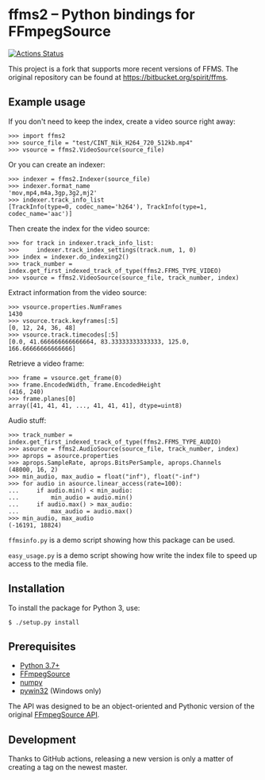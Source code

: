 ffms2 – Python bindings for FFmpegSource
========================================

[![Actions Status](https://github.com/bubblesub/pyffms2/workflows/pyffms2/badge.svg)](https://github.com/bubblesub/pyffms2/actions)

This project is a fork that supports more recent versions of FFMS.
The original repository can be found at https://bitbucket.org/spirit/ffms.

Example usage
-------------

If you don't need to keep the index, create a video source right away:

```python-console
>>> import ffms2
>>> source_file = "test/CINT_Nik_H264_720_512kb.mp4"
>>> vsource = ffms2.VideoSource(source_file)
```

Or you can create an indexer:

```python-console
>>> indexer = ffms2.Indexer(source_file)
>>> indexer.format_name
'mov,mp4,m4a,3gp,3g2,mj2'
>>> indexer.track_info_list
[TrackInfo(type=0, codec_name='h264'), TrackInfo(type=1, codec_name='aac')]
```

Then create the index for the video source:

```python-console
>>> for track in indexer.track_info_list:
>>>     indexer.track_index_settings(track.num, 1, 0)
>>> index = indexer.do_indexing2()
>>> track_number = index.get_first_indexed_track_of_type(ffms2.FFMS_TYPE_VIDEO)
>>> vsource = ffms2.VideoSource(source_file, track_number, index)
```

Extract information from the video source:

```python-console
>>> vsource.properties.NumFrames
1430
>>> vsource.track.keyframes[:5]
[0, 12, 24, 36, 48]
>>> vsource.track.timecodes[:5]
[0.0, 41.666666666666664, 83.33333333333333, 125.0, 166.66666666666666]
```

Retrieve a video frame:

```python-console
>>> frame = vsource.get_frame(0)
>>> frame.EncodedWidth, frame.EncodedHeight
(416, 240)
>>> frame.planes[0]
array([41, 41, 41, ..., 41, 41, 41], dtype=uint8)
```

Audio stuff:

```python-console
>>> track_number = index.get_first_indexed_track_of_type(ffms2.FFMS_TYPE_AUDIO)
>>> asource = ffms2.AudioSource(source_file, track_number, index)
>>> aprops = asource.properties
>>> aprops.SampleRate, aprops.BitsPerSample, aprops.Channels
(48000, 16, 2)
>>> min_audio, max_audio = float("inf"), float("-inf")
>>> for audio in asource.linear_access(rate=100):
...     if audio.min() < min_audio:
...         min_audio = audio.min()
...     if audio.max() > max_audio:
...         max_audio = audio.max()
>>> min_audio, max_audio
(-16191, 18824)
```

`ffmsinfo.py` is a demo script showing how this package can be used.

`easy_usage.py` is a demo script showing how write the index file to speed up access to the media file.

Installation
------------

To install the package for Python 3, use:

```console
$ ./setup.py install
```

Prerequisites
-------------

- [Python 3.7+](http://www.python.org)
- [FFmpegSource](https://github.com/FFMS/ffms2)
- [numpy](http://www.numpy.org)
- [pywin32](http://sourceforge.net/projects/pywin32>`) (Windows only)

The API was designed to be an object-oriented and Pythonic version of the
original [FFmpegSource
API](https://github.com/FFMS/ffms2/blob/master/doc/ffms2-api.md).

Development
-----------

Thanks to GitHub actions, releasing a new version is only a matter of creating
a tag on the newest master.
